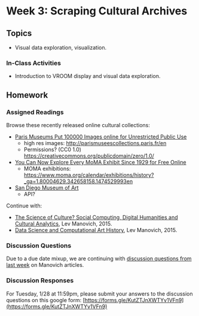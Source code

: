 # Week 3: Scraping Cultural Archives

## Topics

* Visual data exploration, visualization.

### In-Class Activities

* Introduction to VROOM display and visual data exploration.

## Homework

### Assigned Readings

Browse these recently released online cultural collections:
* [Paris Museums Put 100000 Images online for Unrestricted Public Use](https://kottke.org/20/01/paris-museums-put-100000-images-online-for-unrestricted-public-use?fbclid=IwAR2PvXu2t8tF5c62R9TneZ83KW1klLtr9YjHQz8T7jddY-6AWFxGqlPjs5A)
  * high res images: http://parismuseescollections.paris.fr/en
  * Permissions? (CC0 1.0) https://creativecommons.org/publicdomain/zero/1.0/
* [You Can Now Explore Every MoMA Exhibit Since 1929 for Free Online](https://mymodernmet.com/museum-of-modern-art-exhibition-history/?fbclid=IwAR3LkAPAXmDJ4C9zJn6ujfmhh2zNp6GJL9ysHTMgoKPS5ARp8jx3EklaIUk)
  * MOMA exhibitions: https://www.moma.org/calendar/exhibitions/history?_ga=1.80004629.342658158.1474529993en 
* [San Diego Museum of Art](https://www.sdmart.org/collections/)
  * API?
  
Continue with:

* [The Science of Culture? Social Computing, Digital Humanities and Cultural Analytics](http://manovich.net/content/04-projects/088-cultural-analytics-social-computing/cultural_analytics_article_final.pdf), Lev Manovich, 2015. 
* [Data Science and Computational Art History](http://manovich.net/content/04-projects/087-data-science/manovich_digital_art_history.pdf), Lev Manovich, 2015.

### Discussion Questions

Due to a due date mixup, we are continuing with [discussion questions from last week](https://github.com/roberttwomey/DSC180A-Quantifying-Style/blob/master/02-Cultural_Analytics.md#discussion-questions) on Manovich articles.

### Discussion Responses

For Tuesday, 1/28 at 11:59pm, please submit your answers to the discussion questions on this google form: [https://forms.gle/KutZTJnXWTYv1VFn9](https://forms.gle/KutZTJnXWTYv1VFn9)
